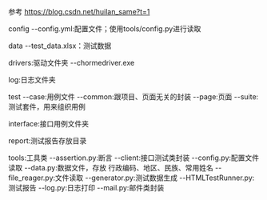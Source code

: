 参考 https://blog.csdn.net/huilan_same?t=1 

config
  --config.yml:配置文件；使用tools/config.py进行读取

data
  --test_data.xlsx：测试数据

drivers:驱动文件夹
  --chormedriver.exe 

log:日志文件夹

test
  --case:用例文件
  --common:跟项目、页面无关的封装
  --page:页面
  --suite:测试套件，用来组织用例

interface:接口用例文件夹

report:测试报告存放目录

tools:工具类
  --assertion.py:断言
  --client:接口测试类封装
  --config.py:配置文件读取
  --data.py:数据文件，存放 行政编码、地区、民族、常用姓名
  --file_reager.py:文件读取
  --generator.py:测试数据生成
  --HTMLTestRunner.py:测试报告
  --log.py:日志打印
  --mail.py:邮件类封装